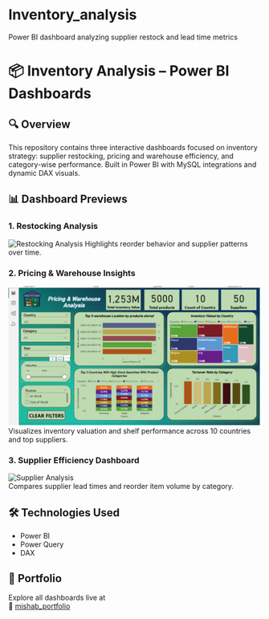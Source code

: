 # Inventory_analysis
Power BI dashboard analyzing supplier restock and lead time metrics
# 📦 Inventory Analysis – Power BI Dashboards

## 🔍 Overview
This repository contains three interactive dashboards focused on inventory strategy: supplier restocking, pricing and warehouse efficiency, and category-wise performance. Built in Power BI with MySQL integrations and dynamic DAX visuals.

## 📊 Dashboard Previews

### 1. Restocking Analysis
![Restocking Analysis](Restockinganalysis.png) 
Highlights reorder behavior and supplier patterns over time.

### 2. Pricing & Warehouse Insights
![Pricing & Warehouse](Pricing&Warehouse.png)  
Visualizes inventory valuation and shelf performance across 10 countries and top suppliers.

### 3. Supplier Efficiency Dashboard
![Supplier Analysis](SupplierAnalysis.png)  
Compares supplier lead times and reorder item volume by category.

## 🛠 Technologies Used
- Power BI
- Power Query
- DAX

## 🔗 Portfolio
Explore all dashboards live at  
🔗 [mishab_portfolio](https://mishab-07.github.io/mishab_portfolio)
